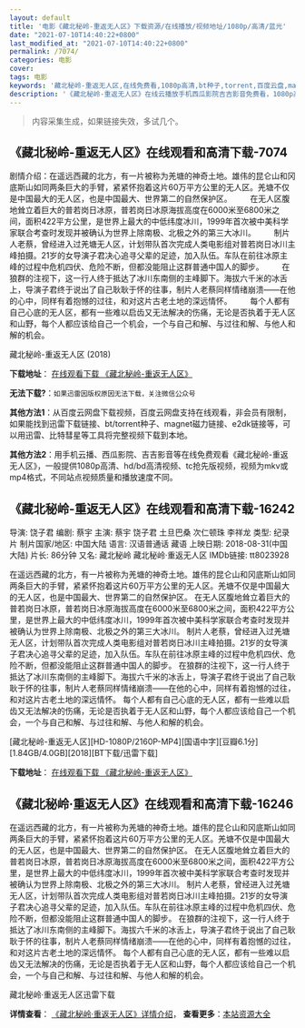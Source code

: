 ```yaml
---
layout: default
title: '电影《藏北秘岭-重返无人区》下载资源/在线播放/视频地址/1080p/高清/蓝光'
date: "2021-07-10T14:40:22+0800"
last_modified_at: "2021-07-10T14:40:22+0800"
permalink: /7074/
categories: 电影
cover:
tags: 电影
keywords: '藏北秘岭-重返无人区,在线免费看,1080p高清,bt种子,torrent,百度云盘,magnet,磁力链,迅雷下载资源'
description: '《藏北秘岭-重返无人区》在线云播放手机西瓜影院吉吉影音免费看，1080p高清bd/hd未删减完整版和tc抢先枪版，mkv/mp4格式，附带bt/torrent种子、magnet/磁力链、百度云盘、网盘资源迅雷下载链接'
---
```


>内容采集生成，如果链接失效，多试几个。


## 《藏北秘岭-重返无人区》在线观看和高清下载-7074

剧情介绍：在遥远西藏的北方，有一片被称为羌塘的神奇土地。雄伟的昆仑山和冈底斯山如同两条巨大的手臂，紧紧怀抱着这片60万平方公里的无人区。羌塘不仅是中国最大的无人区，也是中国最大、世界第二的自然保护区。 　　在无人区腹地耸立着巨大的普若岗日冰原，普若岗日冰原海拔高度在6000米至6800米之间，面积422平方公里，是世界上最大的中低纬度冰川，1999年首次被中美科学家联合考查时发现并被确认为世界上除南极、北极之外的第三大冰川。 　　制片人老蔡，曾经进入过羌塘无人区，计划带队首次完成人类电影组对普若岗日冰川主峰拍摄。21岁的女导演子君决心追寻父辈的足迹，加入队伍。车队在前往冰原主峰的过程中危机四伏、危险不断，但都没能阻止这群普通中国人的脚步。 　　在狼群的注视下，这一行人终于抵达了冰川东南侧的主峰脚下。海拔六千米的冰舌上，导演子君终于说出了自己耿耿于怀的往事，制片人老蔡同样情绪崩溃——在他的心中，同样有着抱憾的过往，和对这片古老土地的深远情怀。 　　每个人都有自己心底的无人区，都有一些难以启齿又无法解决的伤痛，无论是否执着于无人区和山野，每个人都应该给自己一个机会，一个与自己和解、与过往和解、与他人和解的机会。


藏北秘岭-重返无人区 (2018)

**下载地址**： [在线观看下载 《藏北秘岭-重返无人区》](https://www.btbtdy.me/btdy/dy13758.html) 


**无法下载?**：`如果迅雷因版权原因无法下载，关注微信公众号 `

**其他方法1**：从百度云网盘下载视频，百度云网盘支持在线观看，非会员有限制，如果能找到迅雷下载链接、bt/torrent种子、magnet磁力链接、e2dk链接等，可以用迅雷、比特彗星等工具将完整视频下载到本地。

**其他方法2**：用手机云播、西瓜影院、吉吉影音等在线免费观看《藏北秘岭-重返无人区》，一般提供1080p高清、hd/bd高清视频、tc抢先版视频，视频为mkv或mp4格式，不同站点视频质量和播放速度不同。


## 《藏北秘岭-重返无人区》在线观看和高清下载-16242

导演: 饶子君 编剧: 蔡宇 主演: 蔡宇 饶子君 土旦巴桑 次仁顿珠 李祥龙 类型: 纪录片 制片国家/地区: 中国大陆 语言: 汉语普通话 藏语 上映日期: 2018-08-31(中国大陆) 片长: 86分钟 又名: 藏北秘岭 藏北秘岭·重返无人区 IMDb链接: tt8023928

在遥远西藏的北方，有一片被称为羌塘的神奇土地。雄伟的昆仑山和冈底斯山如同两条巨大的手臂，紧紧怀抱着这片60万平方公里的无人区。羌塘不仅是中国最大的无人区，也是中国最大、世界第二的自然保护区。 在无人区腹地耸立着巨大的普若岗日冰原，普若岗日冰原海拔高度在6000米至6800米之间，面积422平方公里，是世界上最大的中低纬度冰川，1999年首次被中美科学家联合考查时发现并被确认为世界上除南极、北极之外的第三大冰川。 制片人老蔡，曾经进入过羌塘无人区，计划带队首次完成人类电影组对普若岗日冰川主峰拍摄。21岁的女导演子君决心追寻父辈的足迹，加入队伍。车队在前往冰原主峰的过程中危机四伏、危险不断，但都没能阻止这群普通中国人的脚步。 在狼群的注视下，这一行人终于抵达了冰川东南侧的主峰脚下。海拔六千米的冰舌上，导演子君终于说出了自己耿耿于怀的往事，制片人老蔡同样情绪崩溃——在他的心中，同样有着抱憾的过往，和对这片古老土地的深远情怀。 每个人都有自己心底的无人区，都有一些难以启齿又无法解决的伤痛，无论是否执着于无人区和山野，每个人都应该给自己一个机会，一个与自己和解、与过往和解、与他人和解的机会。


[藏北秘岭-重返无人区][HD-1080P/2160P-MP4][国语中字][豆瓣6.1分][1.84GB/4.0GB][2018][BT下载/迅雷下载]

**下载地址**： [在线观看下载 《藏北秘岭-重返无人区》](https://www.btdx8.com/torrent/zbmlcfwrq_2018.html) 


## 《藏北秘岭·重返无人区》在线观看和高清下载-16246

在遥远西藏的北方，有一片被称为羌塘的神奇土地。雄伟的昆仑山和冈底斯山如同两条巨大的手臂，紧紧怀抱着这片60万平方公里的无人区。羌塘不仅是中国最大的无人区，也是中国最大、世界第二的自然保护区。 在无人区腹地耸立着巨大的普若岗日冰原，普若岗日冰原海拔高度在6000米至6800米之间，面积422平方公里，是世界上最大的中低纬度冰川，1999年首次被中美科学家联合考查时发现并被确认为世界上除南极、北极之外的第三大冰川。 制片人老蔡，曾经进入过羌塘无人区，计划带队首次完成人类电影组对普若岗日冰川主峰拍摄。21岁的女导演子君决心追寻父辈的足迹，加入队伍。车队在前往冰原主峰的过程中危机四伏、危险不断，但都没能阻止这群普通中国人的脚步。 在狼群的注视下，这一行人终于抵达了冰川东南侧的主峰脚下。海拔六千米的冰舌上，导演子君终于说出了自己耿耿于怀的往事，制片人老蔡同样情绪崩溃——在他的心中，同样有着抱憾的过往，和对这片古老土地的深远情怀。 每个人都有自己心底的无人区，都有一些难以启齿又无法解决的伤痛，无论是否执着于无人区和山野，每个人都应该给自己一个机会，一个与自己和解、与过往和解、与他人和解的机会。


藏北秘岭·重返无人区迅雷下载

**详情查看**： [《藏北秘岭·重返无人区》详情介绍](/movie/16246/)， **查看更多**：[本站资源大全](/movie/t/all/)

